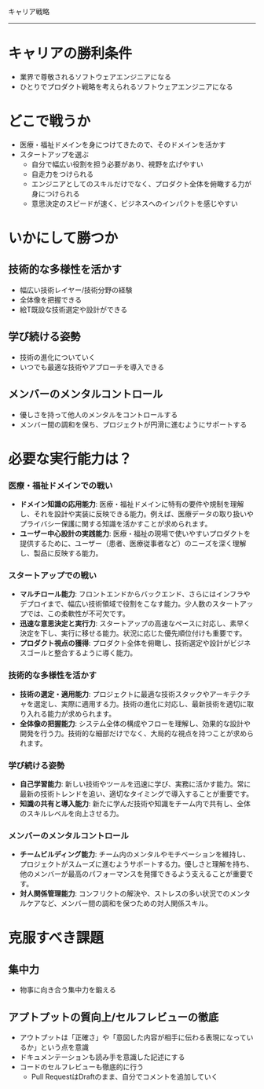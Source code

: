キャリア戦略

---

# キャリアの勝利条件
* 業界で尊敬されるソフトウェアエンジニアになる
* ひとりでプロダクト戦略を考えられるソフトウェアエンジニアになる

# どこで戦うか
* 医療・福祉ドメインを身につけてきたので、そのドメインを活かす
* スタートアップを選ぶ
  * 自分で幅広い役割を担う必要があり、視野を広げやすい
  * 自走力をつけられる
  * エンジニアとしてのスキルだけでなく、プロダクト全体を俯瞰する力が身につけられる
  * 意思決定のスピードが速く、ビジネスへのインパクトを感じやすい
 
# いかにして勝つか
## 技術的な多様性を活かす
* 幅広い技術レイヤー/技術分野の経験
* 全体像を把握できる
* 絵T既設な技術選定や設計ができる

## 学び続ける姿勢
* 技術の進化についていく
* いつでも最適な技術やアプローチを導入できる

## メンバーのメンタルコントロール
* 優しさを持って他人のメンタルをコントロールする
* メンバー間の調和を保ち、プロジェクトが円滑に進むようにサポートする

# 必要な実行能力は？

### 医療・福祉ドメインでの戦い
- **ドメイン知識の応用能力**: 医療・福祉ドメインに特有の要件や規制を理解し、それを設計や実装に反映できる能力。例えば、医療データの取り扱いやプライバシー保護に関する知識を活かすことが求められます。
- **ユーザー中心設計の実践能力**: 医療・福祉の現場で使いやすいプロダクトを提供するために、ユーザー（患者、医療従事者など）のニーズを深く理解し、製品に反映する能力。

### スタートアップでの戦い
- **マルチロール能力**: フロントエンドからバックエンド、さらにはインフラやデプロイまで、幅広い技術領域で役割をこなす能力。少人数のスタートアップでは、この柔軟性が不可欠です。
- **迅速な意思決定と実行力**: スタートアップの高速なペースに対応し、素早く決定を下し、実行に移せる能力。状況に応じた優先順位付けも重要です。
- **プロダクト視点の獲得**: プロダクト全体を俯瞰し、技術選定や設計がビジネスゴールと整合するように導く能力。

### 技術的な多様性を活かす
- **技術の選定・適用能力**: プロジェクトに最適な技術スタックやアーキテクチャを選定し、実際に適用する力。技術の進化に対応し、最新技術を適切に取り入れる能力が求められます。
- **全体像の把握能力**: システム全体の構成やフローを理解し、効果的な設計や開発を行う力。技術的な細部だけでなく、大局的な視点を持つことが求められます。

### 学び続ける姿勢
- **自己学習能力**: 新しい技術やツールを迅速に学び、実務に活かす能力。常に最新の技術トレンドを追い、適切なタイミングで導入することが重要です。
- **知識の共有と導入能力**: 新たに学んだ技術や知識をチーム内で共有し、全体のスキルレベルを向上させる力。

### メンバーのメンタルコントロール
- **チームビルディング能力**: チーム内のメンタルやモチベーションを維持し、プロジェクトがスムーズに進むようサポートする力。優しさと理解を持ち、他のメンバーが最高のパフォーマンスを発揮できるよう支えることが重要です。
- **対人関係管理能力**: コンフリクトの解決や、ストレスの多い状況でのメンタルケアなど、メンバー間の調和を保つための対人関係スキル。


# 克服すべき課題
## 集中力
* 物事に向き合う集中力を鍛える

## アプトプットの質向上/セルフレビューの徹底
* アウトプットは「正確さ」や「意図した内容が相手に伝わる表現になっているか」という点を意識
* ドキュメンテーションも読み手を意識した記述にする
* コードのセルフレビューも徹底的に行う
  * Pull RequestはDraftのまま、自分でコメントを追加していく

